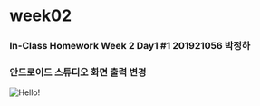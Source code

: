 # week02

### In-Class Homework Week 2 Day1 #1 201921056 박정하
### 안드로이드 스튜디오 화면 출력 변경

![Hello!](https://user-images.githubusercontent.com/80028148/110406386-78e33180-80c5-11eb-9e34-ec6eec4d47fc.PNG)
